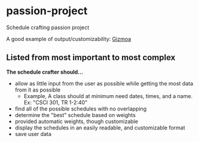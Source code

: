# passion-project
Schedule crafting passion project

A good example of output/customizability:
[Gizmoa](https://gizmoa.com/college-schedule-maker/)

## Listed from most important to most complex
**The schedule crafter should...**

- allow as little input from the user as possible while getting the most data from it as possible
    - Example, A class should at minimum need dates, times, and a name. Ex: "CSCI 301, TR 1-2:40"
- find all of the possible schedules with no overlapping
- determine the "best" schedule based on weights
- provided automatic weights, though customizable
- display the schedules in an easily readable, and customizable format
- save user data

